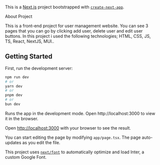 This is a [Next.js](https://nextjs.org/) project bootstrapped with [`create-next-app`](https://github.com/vercel/next.js/tree/canary/packages/create-next-app).

About Project 

This is a front-end project for user management website. You can see 3 pages that you can go by clicking add user, delete user and edit user buttons. In this project i used the following technologies; HTML, CSS, JS, TS, React, NextJS, MUI..


## Getting Started

First, run the development server:

```bash
npm run dev
# or
yarn dev
# or
pnpm dev
# or
bun dev
```
Runs the app in the development mode.
Open http://localhost:3000 to view it in the browser.


Open [http://localhost:3000](http://localhost:3000) with your browser to see the result.

You can start editing the page by modifying `app/page.tsx`. The page auto-updates as you edit the file.

This project uses [`next/font`](https://nextjs.org/docs/basic-features/font-optimization) to automatically optimize and load Inter, a custom Google Font.


